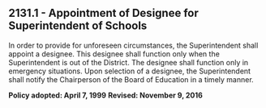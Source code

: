 ## 2131.1 - Appointment of Designee for Superintendent of Schools

In order to provide for unforeseen circumstances, the Superintendent shall appoint a designee.  This designee shall function only when the Superintendent is out of the District.  The designee shall function only in emergency situations. Upon selection of a designee, the Superintendent shall notify the Chairperson of the Board of Education in a timely manner.

**Policy adopted:  April 7, 1999**
**Revised:  November 9, 2016**

